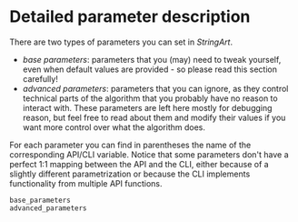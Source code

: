 # Detailed parameter description
There are two types of parameters you can set in *StringArt*.
- *base parameters*: parameters that you (may) need to tweak yourself, even when default values are provided - so please read this section carefully!
- *advanced parameters*: parameters that you can ignore, as they control technical parts of the algorithm that you probably have no reason to interact with. These parameters are left here mostly for debugging reason, but feel free to read about them and modify their values if you want more control over what the algorithm does.

For each parameter you can find in parentheses the name of the corresponding API/CLI variable. Notice that some parameters don't have a perfect 1:1 mapping between the API and the CLI, either because of a slightly different parametrization or because the CLI implements functionality from multiple API functions.

```{toctree}
base_parameters
advanced_parameters
```